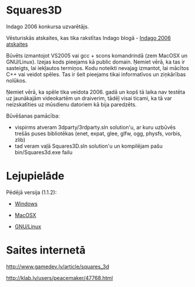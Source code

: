 Squares3D
=========

Indago 2006 konkursa uzvarētājs.

Vēsturiskās atskaites, kas tika rakstītas Indago blogā - [Indago 2006 atskaites][4]

Būvēts izmantojot VS2005 vai gcc + scons komandrindā (zem MacOSX un GNU/Linux). Izejas kods pieejams kā public domain. Ņemiet vērā, ka tas ir sasteigts, lai iekļautos termiņos. Kodu noteikti nevajag izmantot, lai mācītos C++ vai veidot spēles. Tas ir šeit pieejams tikai informatīvos un ziņkārības nolūkos.

Ņemiet vērā, ka spēle tika veidota 2006. gadā un kopš tā laika nav testēta uz jaunākajām videokartēm un draiverim, tādēļ visai ticami, ka tā var neizskatīties uz mūsdienu datoriem kā bija paredzēts.

Būvēšanas pamācība:

* vispirms atveram 3dparty/3rdparty.sln solution'u, ar kuru uzbūvēs trešās puses bibliotēkas (enet, expat, glee, glfw, ogg, physfs, vorbis, zlib)
* tad veram vaļā Squares3D.sln solution'u un kompilējam pašu bin/Squares3d.exe failu

Lejupielāde
===========

Pēdējā versija (1.1.2):

* [Windows][1]
* [MacOSX][2]
* [GNU/Linux][3]

  [1]: https://docs.google.com/file/d/0B6NdBDx_PciXbEZMX3RvbW1sN28/edit?usp=sharing
  [2]: https://docs.google.com/file/d/0B6NdBDx_PciXT3RQM0VHem5UZjA/edit?usp=sharing
  [3]: https://docs.google.com/file/d/0B6NdBDx_PciXdFJMZ1dHNnBqNnc/edit?usp=sharing
  [4]: https://github.com/mmozeiko/Squares3D/wiki/Indago-2006-atskaites

Saites internetā
================

http://www.gamedev.lv/article/squares_3d

http://klab.lv/users/peacemaker/47768.html
